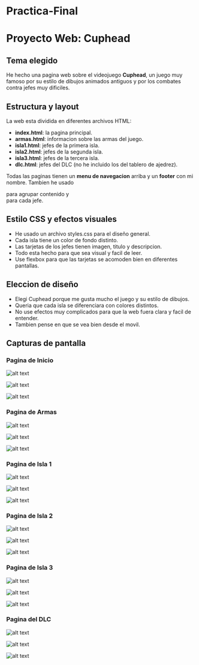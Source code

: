 # Practica-Final

# Proyecto Web: Cuphead

## Tema elegido
He hecho una pagina web sobre el videojuego **Cuphead**, un juego muy famoso por su estilo de dibujos animados antiguos y por los combates contra jefes muy dificiles.

## Estructura y layout
La web esta dividida en diferentes archivos HTML:

- **index.html**: la pagina principal.
- **armas.html**: informacion sobre las armas del juego.
- **isla1.html**: jefes de la primera isla.
- **isla2.html**: jefes de la segunda isla.
- **isla3.html**: jefes de la tercera isla.
- **dlc.html**: jefes del DLC (no he incluido los del tablero de ajedrez).

Todas las paginas tienen un **menu de navegacion** arriba y un **footer** con mi nombre. Tambien he usado <section> para agrupar contenido y <article> para cada jefe.

## Estilo CSS y efectos visuales
- He usado un archivo styles.css para el diseño general.
- Cada isla tiene un color de fondo distinto.
- Las tarjetas de los jefes tienen imagen, titulo y descripcion.
- Todo esta hecho para que sea visual y facil de leer.
- Use flexbox para que las tarjetas se acomoden bien en diferentes pantallas.

## Eleccion de diseño
- Elegi Cuphead porque me gusta mucho el juego y su estilo de dibujos.
- Queria que cada isla se diferenciara con colores distintos.
- No use efectos muy complicados para que la web fuera clara y facil de entender.
- Tambien pense en que se vea bien desde el movil.

## Capturas de pantalla


# Pagina de Inicio

![alt text](1-1.png)

![alt text](<Screenshot_20250524_011810_Samsung Internet.jpg>)

![alt text](<Captura desde 2025-05-24 02-31-01.png>)

# Pagina de Armas

![alt text](2.png)

![alt text](<Screenshot_20250524_011818_Samsung Internet.jpg>)

![alt text](<Captura desde 2025-05-24 02-31-31.png>)

# Pagina de Isla 1

![alt text](3.png)

![alt text](<Screenshot_20250524_011829_Samsung Internet.jpg>)

![alt text](<Captura desde 2025-05-24 02-31-55.png>)

# Pagina de Isla 2

![alt text](4.png)

![alt text](<Screenshot_20250524_011835_Samsung Internet.jpg>)

![alt text](<Captura desde 2025-05-24 02-32-26.png>)

# Pagina de Isla 3

![alt text](5.png)

![alt text](<Screenshot_20250524_011845_Samsung Internet.jpg>)

![alt text](<Captura desde 2025-05-24 02-32-39.png>)

# Pagina del DLC

![alt text](6.png)

![alt text](<Screenshot_20250524_011850_Samsung Internet.jpg>)

![alt text](<Captura desde 2025-05-24 02-32-56.png>)